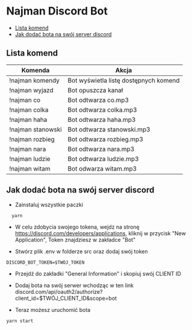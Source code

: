 # Najman Discord Bot

- [Lista komend](#lista-komend)
- [Jak dodać bota na swój server discord](#jak-dodać-bota-na-swój-server-discord)

## Lista komend

| Komenda           | Akcja                                 |
| ----------------- | ------------------------------------- |
| !najman komendy   | Bot wyświetla listę dostępnych komend |
| !najman wyjazd    | Bot opuszcza kanał                    |
| !najman co        | Bot odtwarza co.mp3                   |
| !najman colka     | Bot odtwarza colka.mp3                |
| !najman haha      | Bot odtwarza haha.mp3                 |
| !najman stanowski | Bot odtwarza stanowski.mp3            |
| !najman rozbieg   | Bot odtwarza rozbieg.mp3              |
| !najman nara      | Bot odtwarza nara.mp3                 |
| !najman ludzie    | Bot odtwarza ludzie.mp3               |
| !najman witam     | Bot odwarza witam.mp3                 |

## Jak dodać bota na swój server discord

- Zainstaluj wszystkie paczki

```bash
  yarn
```

- W celu zdobycia swojego tokena, wejdz na stronę https://discord.com/developers/applications, kliknij w przycisk "New Application", Token znajdziesz w zakładce "Bot"

- Stwórz plik .env w folderze src oraz dodaj swój token

```.env
DISCORD_BOT_TOKEN=$TWÓJ_TOKEN
```

- Przejdź do zakładki "General Information" i skopiuj swój CLIENT ID

- Dodaj bota na swój serwer wchodząc w ten link discord.com/api/oauth2/authorize?client_id=$TWÓJ_CLIENT_ID&scope=bot

- Teraz możesz uruchomić bota

```
yarn start
```
